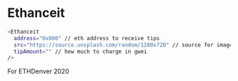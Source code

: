 # Ethanceit

```bash
<Ethanceit
  address="0x000" // eth address to receive tips
  src="https://source.unsplash.com/random/1280x720" // source for image
  tipAmount="" // how much to charge in gwei
/>
```

For ETHDenver 2020
